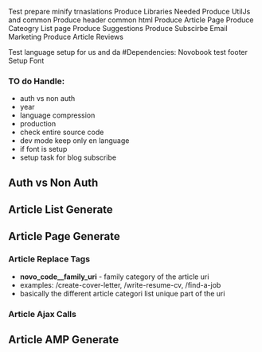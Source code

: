 Test prepare minify trnaslations
Produce Libraries Needed
Produce UtilJs and common
Produce header common html
Produce Article Page
Produce Cateogry List page
Produce Suggestions
Produce Subscirbe Email Marketing
Produce Article Reviews

Test language setup for us and da
#Dependencies:
Novobook
test footer
Setup Font

### TO do Handle:
- auth vs non auth
- year
- language compression
- production
- check entire source code
- dev mode keep only en language
- if font is setup
- setup task for blog subscribe

## Auth vs Non Auth

## Article List Generate


## Article Page Generate

### Article Replace Tags

- **__novo_code__family_uri__** - family category of the article uri
 - examples: /create-cover-letter, /write-resume-cv, /find-a-job
 - basically the different article categori list unique part of the uri

### Article Ajax Calls


## Article AMP Generate

